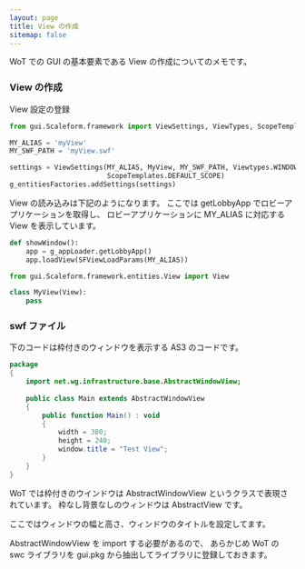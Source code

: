 ```yaml
---
layout: page
title: View の作成
sitemap: false
---
```

WoT での GUI の基本要素である View の作成についてのメモです。


### View の作成

View 設定の登録

```python
from gui.Scaleform.framework import ViewSettings, ViewTypes, ScopeTemplates, g_entitiesFactories

MY_ALIAS = 'myView'
MY_SWF_PATH = 'myView.swf'

settings = ViewSettings(MY_ALIAS, MyView, MY_SWF_PATH, Viewtypes.WINDOW, None,
                        ScopeTemplates.DEFAULT_SCOPE)
g_entitiesFactories.addSettings(settings)
```

View の読み込みは下記のようになります。
ここでは getLobbyApp でロビーアプリケーションを取得し、
ロビーアプリケーションに MY_ALIAS に対応する View を表示しています。

```python
def showWindow():
    app = g_appLoader.getLobbyApp()
    app.loadView(SFViewLoadParams(MY_ALIAS))
```

```python
from gui.Scaleform.framework.entities.View import View

class MyView(View):
    pass
```

### swf ファイル

下のコードは枠付きのウィンドウを表示する AS3 のコードです。

```actionscript
package
{
    import net.wg.infrastructure.base.AbstractWindowView;
    
    public class Main extends AbstractWindowView
    {
        public function Main() : void
        {
            width = 380;
            height = 240;
            window.title = "Test View";
        }
    }
}
```

WoT では枠付きのウインドウは AbstractWindowView というクラスで表現されています。
枠なし背景なしのウィンドウは AbstractView です。

ここではウィンドウの幅と高さ、ウィンドウのタイトルを設定してます。

AbstractWindowView を import する必要があるので、
あらかじめ WoT の swc ライブラリを gui.pkg から抽出してライブラリに登録しておきます。
